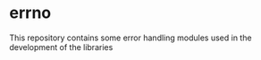 # errno
This repository contains some error handling modules used in the development of the libraries
